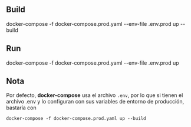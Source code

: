 ## Build
docker-compose -f docker-compose.prod.yaml --env-file .env.prod up --build

## Run
docker-compose -f docker-compose.prod.yaml --env-file .env.prod up

## Nota
Por defecto, __docker-compose__ usa el archivo ```.env```, por lo que si tienen el archivo .env y lo configuran con sus variables de entorno de producción, bastaría con
```
docker-compose -f docker-compose.prod.yaml up --build
```